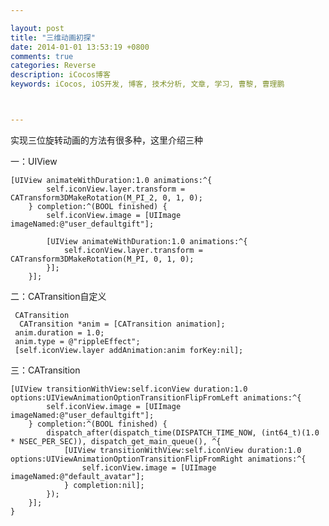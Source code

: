 ```yaml
---

layout: post
title: "三维动画初探"
date: 2014-01-01 13:53:19 +0800
comments: true
categories: Reverse
description: iCocos博客
keywords: iCocos, iOS开发, 博客, 技术分析, 文章, 学习, 曹黎, 曹理鹏



--- 
```


实现三位旋转动画的方法有很多种，这里介绍三种

一：UIView
	
	[UIView animateWithDuration:1.0 animations:^{
	        self.iconView.layer.transform = CATransform3DMakeRotation(M_PI_2, 0, 1, 0);
	    } completion:^(BOOL finished) {
	        self.iconView.image = [UIImage imageNamed:@"user_defaultgift"];
	       
	        [UIView animateWithDuration:1.0 animations:^{
	            self.iconView.layer.transform = CATransform3DMakeRotation(M_PI, 0, 1, 0);
	        }];
	    }];


<!--more-->




二：CATransition自定义

     CATransition
      CATransition *anim = [CATransition animation];
     anim.duration = 1.0;
     anim.type = @"rippleEffect";
     [self.iconView.layer addAnimation:anim forKey:nil];
三：CATransition

	[UIView transitionWithView:self.iconView duration:1.0 options:UIViewAnimationOptionTransitionFlipFromLeft animations:^{
	        self.iconView.image = [UIImage imageNamed:@"user_defaultgift"];
	    } completion:^(BOOL finished) {
	        dispatch_after(dispatch_time(DISPATCH_TIME_NOW, (int64_t)(1.0 * NSEC_PER_SEC)), dispatch_get_main_queue(), ^{
	            [UIView transitionWithView:self.iconView duration:1.0 options:UIViewAnimationOptionTransitionFlipFromRight animations:^{
	                self.iconView.image = [UIImage imageNamed:@"default_avatar"];
	            } completion:nil];
	        });
	    }];
	}
	 